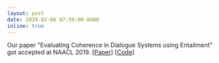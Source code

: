 ```yaml
---
layout: post
date: 2019-02-08 07:59:00-0400
inline: true
---
```


Our paper "Evaluating Coherence in Dialogue Systems using Entailment" got accepted at NAACL 2019. [[Paper](https://aclanthology.org/N19-1381/)] [[Code](https://github.com/nouhadziri/DialogEntailment)]
